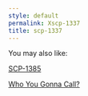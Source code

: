 ```yaml
---
style: default
permalink: Xscp-1337
title: scp-1337
---
```

You may also like:

[SCP-1385](http://scp-wiki.net/scp-1385)

[Who You Gonna Call?](http://scp-wiki.net/who-you-gonna-call)
